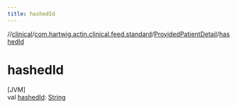 ```yaml
---
title: hashedId
---
```

//[clinical](../../../index.html)/[com.hartwig.actin.clinical.feed.standard](../index.html)/[ProvidedPatientDetail](index.html)/[hashedId](hashed-id.html)



# hashedId



[JVM]\
val [hashedId](hashed-id.html): [String](https://kotlinlang.org/api/latest/jvm/stdlib/kotlin/-string/index.html)





